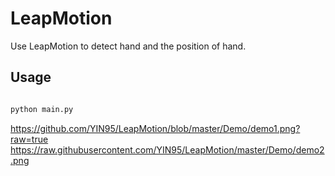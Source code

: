# LeapMotion
Use LeapMotion to detect hand and the position of hand. 

## Usage


``` python

python main.py

```


https://github.com/YIN95/LeapMotion/blob/master/Demo/demo1.png?raw=true    
https://raw.githubusercontent.com/YIN95/LeapMotion/master/Demo/demo2.png
